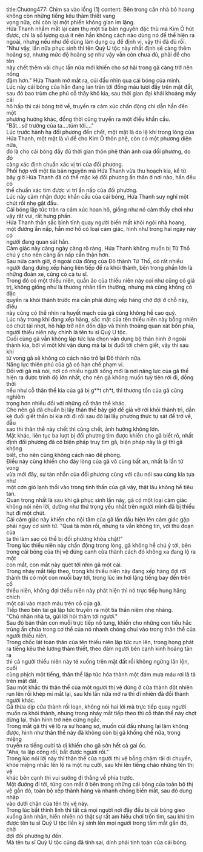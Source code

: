 title:Chương477: Chim sa vào lồng (1)
content:
Bên trong căn nhà bỏ hoang không còn những tiếng kêu thảm thiết vang<br>vọng nữa, chỉ còn lại một phiến không gian im lặng.<br>Hứa Thanh nhắm mắt lại cảm thụ một tia bản nguyên đặc thù mà Kim Ô hút<br>được, chỉ là số lượng quá ít nên hắn không cách nào dùng nó để thể hiện ra<br>ngoài, nhưng nếu như để dùng làm dụng cụ để định vị, vậy thì đã đủ rồi.<br>"Như vậy, lần nữa phục sinh thì tên Quỷ U tộc này nhất định sẽ càng thêm<br>hoảng sợ, nhưng mức độ hoảng sợ như vậy vẫn còn chưa đủ, phải để cho tên<br>này chết thêm vài chục lần nữa mới khiến cho sợ hãi trong gã càng trở nên nồng<br>đậm hơn." Hứa Thanh mở mắt ra, cúi đầu nhìn qua cái bóng của mình.<br>Lúc này cái bóng của hắn đang lan tràn tới đống máu tươi đầy trên mặt đất,<br>sau đó bao trùm che phủ cỗ thây khô kia, sau thời gian đại khái khoảng mấy cái<br>hô hấp thì cái bóng trở về, truyền ra cảm xúc chấn động chỉ dẫn hắn đến một<br>phương hướng khác, đồng thời cũng truyền ra một điều khẩn cầu.<br>"Bắt...sở trường của ta....túm tới...."<br>Lúc trước hành hạ đối phương đến chết, một mặt là do lệ khí trong lòng của<br>Hứa Thanh, một mặt là vì để cho Kim Ô thôn phệ, còn có một phương diện nữa,<br>đó là cho cái bóng đầy đủ thời gian thôn phệ thân ảnh của đối phương, do đó<br>càng xác định chuẩn xác vị trí của đối phương.<br>Phối hợp với một tia bản nguyên mà Hứa Thanh vừa thu hoạch kia, kể từ<br>bây giờ Hứa Thanh đã có thể mặc kệ đối phương ẩn thân ở nơi nào, hắn đều có<br>thể chuẩn xác tìm được vị trí ẩn nấp của đối phương.<br>Lúc này cảm nhận được khẩn cầu của cái bóng, Hứa Thanh suy nghĩ một<br>chút rồi nhẹ gật đầu.<br>Cái bóng lập tức tràn ra cảm xúc hoan hô, giống như nó cảm thấy chơi như<br>vậy rất vui, rất hưng phấn.<br>Hứa Thanh thần sắc bình tĩnh quay người biến mất khỏi ngôi nhà hoang,<br>một đường ẩn nấp, hắn mơ hồ có loại cảm giác, hình như trong hai ngày này có<br>người đang quan sát hắn.<br>Cảm giác này càng ngày càng rõ ràng, Hứa Thanh không muốn bị Tử Thổ<br>chú ý cho nên càng ẩn nấp cẩn thận hơn.<br>Sau nửa canh giờ, ở ngoài cửa đông của Đô thành Tử Thổ, có rất nhiều<br>người đang đứng xếp hàng liên tiếp để ra khỏi thành, bên trong phần lớn là<br>những đoàn xe, cũng có cả tu sĩ.<br>Trong đó có một thiếu niên, quần áo của thiếu niên này coi như cũng có giá<br>trị, không giống như là thương nhân tầm thường, nhưng mà cũng không có đặc<br>quyền ra khỏi thành trước mà cần phải đứng xếp hàng chờ đợi ở chỗ này, điều<br>này cũng có thể nhìn ra huyết mạch của gã cũng không hề cao quý.<br>Lúc này trong khi đang xếp hàng, sắc mặt của tên thiếu niên này bỗng nhiên<br>có chút tái nhợt, hô hấp trở nên dồn dập và thỉnh thoảng quan xát bốn phía,<br>người thiếu niên này chính là tên tu sĩ Quỷ U tộc.<br>Cuối cùng gã vẫn không lập tức lựa chọn vận dụng bộ thân hình ở ngoài<br>thành kia, bởi vì một khi vận dụng mà lại bị đuổi tới chém giết, vậy thì sau khi<br>tử vong gã sẽ không có cách nào trở lại Đô thành nữa.<br>Năng lực thiên phú của gã có hạn chế phạm vi.<br>Đối với gã mà nói, nơi có nhiều người sống mới là nơi năng lực của gã thể<br>hiện ra được trình độ lớn nhất, cho nên gã không muốn tuỳ tiện rời đi, đồng thời<br>nếu như cỗ thân thể kia của gã bị g**t ch*t, thì thương tổn của gã cũng nghiêm<br>trọng hơn nhiều đối với những cỗ thân thể khác.<br>Cho nên gã đã chuẩn bị lấy thân thể bây giờ để giả vờ rời khỏi thành trì, dẫn<br>kẻ đuổi giết thần bí kia rời đi rồi sau đó lại lấy phương thức tự sát để trở về, dẫu<br>sao thì thân thể này chết thì cũng chết, ảnh hưởng không lớn.<br>Mặt khác, liên tục ba lượt bị đối phương tìm được khiến cho gã biết rõ, nhất<br>định đối phương đã có biện pháp truy tìm gã, biện pháp này là gì thì gã không<br>biết, cho nên cũng không cách nào đề phòng.<br>Điều này cũng khiến cho đáy lòng của gã vô cùng bất an, nhất là lần tử vong<br>vừa mới đây, sự tàn nhẫn của đối phương cùng với câu nói sau cùng kia tựa như<br>một cơn gió lạnh thổi vào trong tinh thần của gã vậy, thật lâu không hề tiêu tan.<br>Quan trọng nhất là sau khi gã phục sinh lần này, gã có một loại cảm giác<br>không nói nên lời, dường như thứ trọng yếu nhất trên người mình đã bị thiếu<br>hụt đi một chút.<br>Cái cảm giác này khiến cho nội tâm của gã lần đầu hiện lên cảm giác gặp<br>phải nguy cơ sinh tử. "Quá tà môn rồi, nhưng ta vẫn không tin, với thủ đoạn của<br>ta thì làm sao có thể bị đối phương khóa chặt!"<br>Trong lúc thiếu niên này chấn động trong lòng, gã không hề chú ý tới, bên<br>trong cái bóng của thị vệ đứng canh cửa thành cách đó không xa đang lộ ra một<br>con mắt, con mắt này quét tới nhìn gã một cái.<br>Trong nháy mắt tiếp theo, trong khi thiếu niên này đang xếp hàng đợi rời<br>thành thì có một con muỗi bay tới, trong lúc im hơi lặng tiếng bay đến trên cổ<br>thiếu niên, không đợi thiếu niên này phát hiện thì nó trực tiếp hung hăng chích<br>một cái vào mạch máu trên cổ của gã.<br>Tiếp theo bên tai gã lập tức truyền ra một tia thần niệm nhẹ nhàng.<br>"Chủ nhân nhà ta, gửi lời hỏi thăm tới ngươi."<br>Sau đó bản thân con muỗi trực tiếp nổ tung, khiến cho những con tiểu hắc<br>trùng ẩn chứa trong cơ thể của nó nhanh chóng chui vào trong thân thể của<br>người thiếu niên.<br>Trong chốc lát toàn thân của tên thiếu niên lập tức run lên, trong họng phát<br>ra tiếng kêu thê lương thảm thiết, theo đám người bên cạnh kinh hoảng tản ra<br>thì cả người thiếu niên này té xuống trên mặt đất rồi không ngừng lăn lộn, cuối<br>cùng phịch một tiếng, thân thể lập tức hóa thành một đám mưa máu rơi lả tả<br>trên mặt đất.<br>Sau một khắc thì thân thể của một người thị vệ đứng ở cửa thành đột nhiên<br>run lên rồi khép mí mắt lại, sau khi lần nữa mở ra thì dĩ nhiên đã đổi thành<br>người khác.<br>Gã thừa dịp cửa thành rối loạn, không nói hai lời mà trực tiếp quay người<br>muốn ra khỏi thành, nhưng trong nháy mắt tiếp theo thì cỗ thân thể này chợt<br>dừng lại, thân hình trở nên cứng ngắc.<br>Trong mắt gã thị vệ lộ ra sự hoảng sợ, muốn cúi đầu nhưng lại làm không<br>được, hình như thân thể này đã không còn bị gã khống chế nữa, trong miệng<br>truyền ra tiếng cười tà dị khiến cho gã sởn hết cả gai ốc.<br>"Aha, ta lập công rồi, bắt được ngươi rồi."<br>Trong lúc nói lời này thì thân thể của người thị vệ bỗng chậm rãi di chuyển,<br>khóe miệng nhấc lên lộ ra một nụ cười, sau khi lên tiếng chào những tên thị vệ<br>khác bên cạnh thì vui sướng đi thẳng về phía trước.<br>Một đường đi tới, từng con mắt ở bên trong những cái bóng của toàn bộ thị<br>vệ gần đó, toàn bộ xếp thành hàng và nhanh chóng biến mất, sau đó dung nhập<br>vào dưới chân của tên thị vệ này.<br>Trong lúc bất thình lình thì tất cả mọi người nơi đây đều bị cái bóng gieo<br>xuống ảnh nhãn, hiển nhiên nó thật sự rất am hiểu chơi trốn tìm, sau khi tìm<br>được tên tu sĩ Quỷ U tộc liền ký sinh lên mọi người trong tầm mắt gần đó, chờ<br>đợi đối phương tự đến.<br>Mà tên tu sĩ Quỷ U tộc cũng đã tính sai, dính phải tính toán của cái bóng.